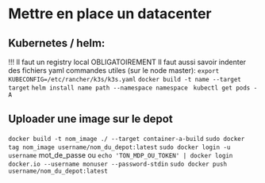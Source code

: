# Mettre en place un datacenter

## Kubernetes / helm:
!!! Il faut un registry local OBLIGATOIREMENT
Il faut aussi savoir indenter des fichiers yaml 
commandes utiles (sur le node master):
`export KUBECONFIG=/etc/rancher/k3s/k3s.yaml`
`docker build -t name --target target`
`helm install name path --namespace namespace `
`kubectl get pods -A`

## Uploader une image sur le depot
`docker build -t nom_image ./ --target container-a-build`
`sudo docker tag nom_image username/nom_du_depot:latest`
`sudo docker login -u username`
mot_de_passe
ou `echo 'TON_MDP_OU_TOKEN' | docker login docker.io --username monuser --password-stdin`
`sudo docker push username/nom_du_depot:latest`
